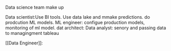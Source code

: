 Data science team make up

Data scientist:Use BI tools. Use data lake and mmake predictions. do prodcution ML models.
ML engineer: configue production models, monitoring of ml model. 
dat architect: 
Data analyst: senory and passing data to managingment 
tableau

[[Data Engineer]]: